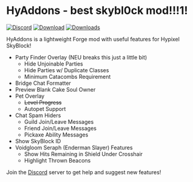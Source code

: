 # HyAddons - best skybl0ck mod!!!1!

[![Discord](https://img.shields.io/discord/838671302256361503?color=5865F2&label=discord&style=plastic)](https://discord.gg/bz3R9hWjD3)
[![Download](https://img.shields.io/github/v/tag/jxxe/HyAddons?label=latest%20release&style=plastic)](https://github.com/jxxe/HyAddons/releases/latest)
[![Downloads](https://img.shields.io/github/downloads/jxxe/HyAddons/total?style=plastic)](https://github.com/jxxe/HyAddons/releases/latest)

HyAddons is a lightweight Forge mod with useful features for Hypixel SkyBlock!

* Party Finder Overlay (NEU breaks this just a little bit)
  * Hide Unjoinable Parties
  * Hide Parties w/ Duplicate Classes
  * Minimum Catacombs Requirement
* Bridge Chat Formatter
* Preview Blank Cake Soul Owner
* Pet Overlay
  * ~~Level Progress~~
  * Autopet Support
* Chat Spam Hiders
  * Guild Join/Leave Messages
  * Friend Join/Leave Messages
  * Pickaxe Ability Messages
* Show SkyBlock ID
* Voidgloom Seraph (Enderman Slayer) Features
  * Show Hits Remaining in Shield Under Crosshair
  * Highlight Thrown Beacons
  
Join the [Discord](https://discord.gg/bz3R9hWjD3) server to get help and suggest new features!
